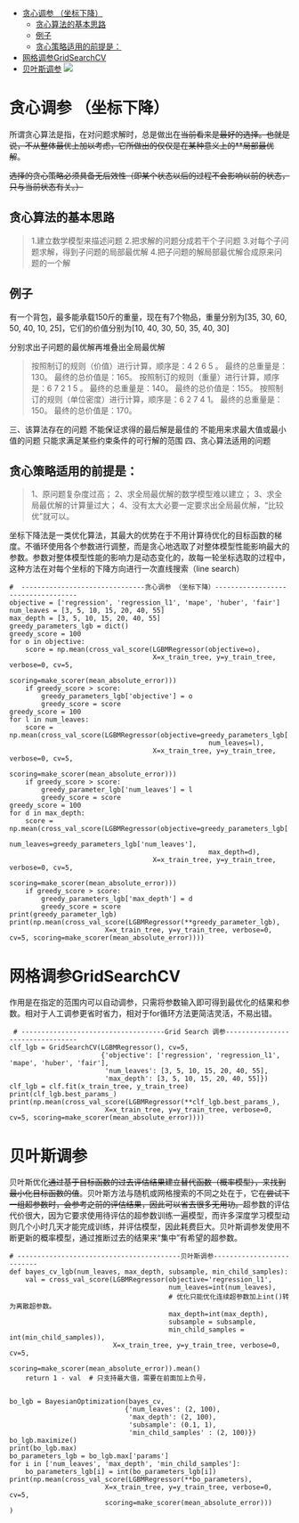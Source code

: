 - [贪心调参 （坐标下降）](#head1)
	- [ 贪心算法的基本思路](#head2)
	- [ 例子](#head3)
	- [ 贪心策略适用的前提是：](#head4)
- [ 网格调参GridSearchCV](#head5)
- [ 贝叶斯调参](#head6)
![](https://upload-images.jianshu.io/upload_images/18339009-48e19a2cced9c78e.png?imageMogr2/auto-orient/strip%7CimageView2/2/w/1240)

# <span id="head1">贪心调参 （坐标下降）</span>
所谓贪心算法是指，在对问题求解时，总是做出在~~当前看来是最好的选择。也就是说，不从整体最优上加以考虑，它所做出的仅仅是在某种意义上的**局部最优解~~。

~~选择的贪心策略必须具备无后效性（即某个状态以后的过程不会影响以前的状态，只与当前状态有关。）~~

## <span id="head2"> 贪心算法的基本思路</span>
>1.建立数学模型来描述问题
2.把求解的问题分成若干个子问题
3.对每个子问题求解，得到子问题的局部最优解
4.把子问题的解局部最优解合成原来问题的一个解
## <span id="head3"> 例子</span>
有一个背包，最多能承载150斤的重量，现在有7个物品，重量分别为[35, 30, 60, 50, 40, 10, 25]，它们的价值分别为[10, 40, 30, 50, 35, 40, 30]

分别求出子问题的最优解再堆叠出全局最优解
>按照制订的规则（价值）进行计算，顺序是：4 2 6 5 。
最终的总重量是：130。
最终的总价值是：165。
按照制订的规则（重量）进行计算，顺序是：6 7 2 1 5 。
最终的总重量是：140。
最终的总价值是：155。
按照制订的规则（单位密度）进行计算，顺序是：6 2 7 4 1。
最终的总重量是：150。
最终的总价值是：170。


三、该算法存在的问题
不能保证求得的最后解是最佳的
不能用来求最大值或最小值的问题
只能求满足某些约束条件的可行解的范围
四、贪心算法适用的问题

## <span id="head4"> 贪心策略适用的前提是：</span>
>1、原问题复杂度过高；
2、求全局最优解的数学模型难以建立；
3、求全局最优解的计算量过大；
4、没有太大必要一定要求出全局最优解，“比较优”就可以。




坐标下降法是一类优化算法，其最大的优势在于不用计算待优化的目标函数的梯度。不循环使用各个参数进行调整，而是贪心地选取了对整体模型性能影响最大的参数。参数对整体模型性能的影响力是动态变化的，故每一轮坐标选取的过程中，这种方法在对每个坐标的下降方向进行一次直线搜索（line search）
```
#  -------------------------------贪心调参 （坐标下降）-----------------------------------
objective = ['regression', 'regression_l1', 'mape', 'huber', 'fair']
num_leaves = [3, 5, 10, 15, 20, 40, 55]
max_depth = [3, 5, 10, 15, 20, 40, 55]
greedy_parameters_lgb = dict()
greedy_score = 100
for o in objective:
    score = np.mean(cross_val_score(LGBMRegressor(objective=o), 
                                    X=x_train_tree, y=y_train_tree, verbose=0, cv=5, 
                                    scoring=make_scorer(mean_absolute_error)))
    if greedy_score > score:
        greedy_parameters_lgb['objective'] = o
        greedy_score = score
greedy_score = 100
for l in num_leaves:
    score = np.mean(cross_val_score(LGBMRegressor(objective=greedy_parameters_lgb['objective'],
                                                  num_leaves=l), 
                                    X=x_train_tree, y=y_train_tree, verbose=0, cv=5, 
                                    scoring=make_scorer(mean_absolute_error)))
    if greedy_score > score:
        greedy_parameter_lgb['num_leaves'] = l
        greedy_score = score
greedy_score = 100
for d in max_depth:
    score = np.mean(cross_val_score(LGBMRegressor(objective=greedy_parameters_lgb['objective'],
                                                  num_leaves=greedy_parameters_lgb['num_leaves'],
                                                  max_depth=d), 
                                    X=x_train_tree, y=y_train_tree, verbose=0, cv=5, 
                                    scoring=make_scorer(mean_absolute_error)))
    if greedy_score > score:
        greedy_parameters_lgb['max_depth'] = d
        greedy_score = score
print(greedy_parameter_lgb)  
print(np.mean(cross_val_score(LGBMRegressor(**greedy_parameter_lgb), 
                        X=x_train_tree, y=y_train_tree, verbose=0, cv=5, scoring=make_scorer(mean_absolute_error))))
```
# <span id="head5"> 网格调参GridSearchCV</span>

作用是在指定的范围内可以自动调参，只需将参数输入即可得到最优化的结果和参数。相对于人工调参更省时省力，相对于for循环方法更简洁灵活，不易出错。
```
 # ------------------------------------Grid Search 调参---------------------------------
clf_lgb = GridSearchCV(LGBMRegressor(), cv=5,
                       {'objective': ['regression', 'regression_l1', 'mape', 'huber', 'fair'],
                        'num_leaves': [3, 5, 10, 15, 20, 40, 55], 
                        'max_depth': [3, 5, 10, 15, 20, 40, 55]})
clf_lgb = clf.fit(x_train_tree, y_train_tree)
print(clf_lgb.best_params_)
print(np.mean(cross_val_score(LGBMRegressor(**clf_lgb.best_params_), 
                        X=x_train_tree, y=y_train_tree, verbose=0, cv=5, scoring=make_scorer(mean_absolute_error))))
```
# <span id="head6"> 贝叶斯调参</span>

贝叶斯优化~~通过基于目标函数的过去评估结果建立替代函数（概率模型），来找到最小化目标函数的值~~。贝叶斯方法与随机或网格搜索的不同之处在于，它~~在尝试下一组超参数时，会参考之前的评估结果，因此可以省去很多无用功。~~超参数的评估代价很大，因为它要求使用待评估的超参数训练一遍模型，而许多深度学习模型动则几个小时几天才能完成训练，并评估模型，因此耗费巨大。贝叶斯调参发使用不断更新的概率模型，通过推断过去的结果来“集中”有希望的超参数。
```
# -----------------------------------------贝叶斯调参--------------------------
def bayes_cv_lgb(num_leaves, max_depth, subsample, min_child_samples):
    val = cross_val_score(LGBMRegressor(objective='regression_l1',
                                        num_leaves=int(num_leaves),  
                                        # 优化只能优化连续超参数加上int()转为离散超参数。
                                        max_depth=int(max_depth),
                                        subsample = subsample,
                                        min_child_samples = int(min_child_samples)),
                          X=x_train_tree, y=y_train_tree, verbose=0, cv=5, 
                          scoring=make_scorer(mean_absolute_error)).mean()
    return 1 - val  # 只支持最大值，需要在前面加上负号，


bo_lgb = BayesianOptimization(bayes_cv,
                             {'num_leaves': (2, 100), 
                              'max_depth': (2, 100),
                              'subsample': (0.1, 1),
                              'min_child_samples' : (2, 100)})
bo_lgb.maximize()
print(bo_lgb.max)
bo_parameters_lgb = bo_lgb.max['params']
for i in ['num_leaves', 'max_depth', 'min_child_samples']:
    bo_parameters_lgb[i] = int(bo_parameters_lgb[i])
print(np.mean(cross_val_score(LGBMRegressor(**bo_parameters), 
                        X=x_train_tree, y=y_train_tree, verbose=0, cv=5, 
                        scoring=make_scorer(mean_absolute_error)))    )
```
